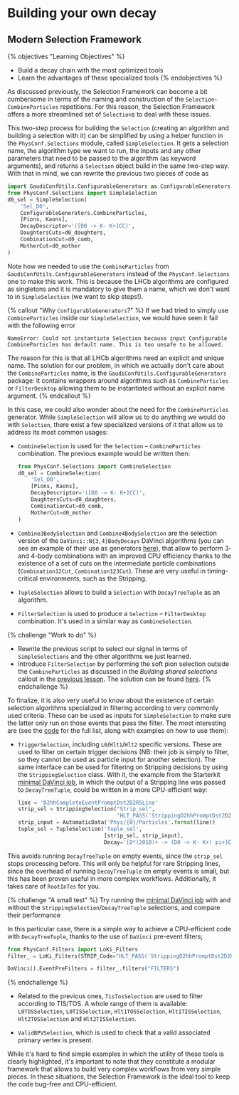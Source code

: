 # Building your own decay
## Modern Selection Framework

{% objectives "Learning Objectives" %}
* Build a decay chain with the most optimized tools
* Learn the advantages of these specialized tools
{% endobjectives %} 

As discussed previously, the Selection Framework can become a bit cumbersome in terms of the naming and construction of the `Selection`-`CombineParticles` repetitions.
For this reason, the Selection Framework offers a more streamlined set of `Selection`s to deal with these issues.

This two-step process for building the `Selection` (creating an algorithm and building a selection with it) can be simplified by using a helper function in the `PhysConf.Selections` module, called `SimpleSelection`.
It gets a selection name, the algorithm type we want to run, the inputs and any other parameters that need to be passed to the algorithm (as keyword arguments), and returns a `Selection` object build in the same two-step way.
With that in mind, we can rewrite the previous two pieces of code as

```python
import GaudiConfUtils.ConfigurableGenerators as ConfigurableGenerators
from PhysConf.Selections import SimpleSelection
d0_sel = SimpleSelection(
    'Sel_D0',
    ConfigurableGenerators.CombineParticles,
    [Pions, Kaons],
    DecayDescriptor='([D0 -> K- K+]CC)',
    DaughtersCuts=d0_daughters,
    CombinationCut=d0_comb,
    MotherCut=d0_mother
)
```

Note how we needed to use the `CombineParticles` from `GaudiConfUtils.ConfigurableGenerators` instead of the `PhysConf.Selections` one to make this work.
This is because the LHCb algorithms are configured as singletons and it is mandatory to give them a name, which we don't want to in `SimpleSelection` (we want to skip steps!).

{% callout "Why `ConfigurableGenerators`?" %}
If we had tried to simply use `CombineParticles` inside our 
`SimpleSelection`, we would have seen it fail with the following error

```output
NameError: Could not instantiate Selection because input Configurable CombineParticles has default name. This is too unsafe to be allowed.
```

The reason for this is that all LHCb algorithms need an explicit and unique name.
The solution for our problem, in which we actually don't care about the `CombineParticles` name, is the `GaudiConfUtils.ConfigurableGenerators` package: it contains wrappers around algorithms such as `CombineParticles` or `FilterDesktop` allowing them to be instantiated without an explicit name argument.
{% endcallout %}

In this case, we could also wonder about the need for the `CombineParticles` generator.
While `SimpleSelection` will allow us to do anything we would do with `Selection`, there exist a few specialized versions of it that allow us to address its most common usages:

  - `CombineSelection` is used for the `Selection` – `CombineParticles` combination.
  The previous example would be written then:

    ```python
    from PhysConf.Selections import CombineSelection
    d0_sel = CombineSelection(
        'Sel_D0',
        [Pions, Kaons],
        DecayDescriptor='([D0 -> K- K+]CC)',
        DaughtersCuts=d0_daughters,
        CombinationCut=d0_comb,
        MotherCut=d0_mother
    )
    ```

  - `Combine3BodySelection` and `Combine4BodySelection` are the selection version of the `DaVinci::N{3,4}BodyDecays` DaVinci algorithms (you can see an example of their use as generators [here](https://gitlab.cern.ch/lhcb/Stripping/blob/master/Phys/StrippingArchive/python/StrippingArchive/Stripping28/StrippingRD/StrippingBeauty2XGamma.py#L869)), that allow to perform 3- and 4-body combinations with an improved CPU efficiency thanks to the existence of a set of cuts on the intermediate particle combinations (`Combination12Cut`, `Combination123Cut`).
  These are very useful in timing-critical environments, such as the Stripping.

  - `TupleSelection` allows to build a `Selection` with `DecayTreeTuple` as an algorithm.

  - `FilterSelection` is used to produce a `Selection` – `FilterDesktop` combination.
  It's used in a similar way as `CombineSelection`.


{% challenge "Work to do" %}
- Rewrite the previous script to select our signal in terms of 
`SimpleSelections` and the other algorithms we just learned.
- Introduce `FilterSelection` by performing the soft pion selection outside the `CombineParticles` as discussed in the *Building shared selections* callout in the [previous lesson](building-decays-part1.html).
The solution can be found [here](code/building-decays/02.optimized.py).
{% endchallenge %}

To finalize, it is also very useful to know about the existence of certain selection algorithms specialized in filtering according to very commonly used criteria.
These can be used as inputs for `SimpleSelection` to make sure the latter only run on those events that pass the filter.
The most interesting are (see the [code](https://gitlab.cern.ch/lhcb/Phys/blob/master/PhysSel/PhysSelPython/python/PhysSelPython/Wrappers.py) for the full list, along with examples on how to use them):

  - `TriggerSelection`, including `L0`/`Hlt1`/`Hlt2` specific versions. These are used to filter on certain trigger decisions (NB: their job is simply to filter, so they cannot be used as particle input for another selection).
  The same interface can be used for filtering on Stripping decisions by using the `StrippingSelection` class.
  With it, the example from the Starterkit [minimal DaVinci job](../first-analysis-steps/minimal-dv-job.md), in which the output of a Stripping line was passed to `DecayTreeTuple`, could be written in a more CPU-efficient way:

    ```python
    line = 'D2hhCompleteEventPromptDst2D2RSLine'
    strip_sel = StrippingSelection("Strip_sel",
                                   "HLT_PASS('StrippingD2hhPromptDst2D2KKLineDecision')")
    strip_input = AutomaticData('Phys/{0}/Particles'.format(line))
    tuple_sel = TupleSelection('Tuple_sel',
                               [strip_sel, strip_input],
                               Decay='[D*(2010)+ -> (D0 -> K- K+) pi+]CC')
    ```

  This avoids running `DecayTreeTuple` on empty events, since the `strip_sel` stops processing before.
  This will only be helpful for rare Stripping lines, since the overhead of running `DecayTreeTuple` on empty events is small, but this has been proven useful in more complex workflows.
  Additionally, it takes care of `RootInTes` for you.

{% challenge "A small test" %}
Try running the [minimal DaVinci job](../first-analysis-steps/minimal-dv-job.md) with and without the `StrippingSelection`/`DecayTreeTuple` selections, and compare their performance

In this particular case, there is a simple way to achieve a CPU-efficient code with `DecayTreeTuple`, thanks to the use of `DaVinci` pre-event filters;
 ```python
 from PhysConf.Filters import LoKi_Filters
 filter_ = LoKi_Filters(STRIP_Code="HLT_PASS('StrippingD2hhPromptDst2D2KKLineDecision')")

 DaVinci().EventPreFilters = filter_.filters("FILTERS")
```
{% endchallenge %}

  - Related to the previous ones, `TisTosSelection` are used to filter according to TIS/TOS.
  A whole range of them is available: `L0TOSSelection`, `L0TISSelection`, `Hlt1TOSSelection`, `Hlt1TISSelection`, `Hlt2TOSSelection` and `Hlt2TISSelection`.

  - `ValidBPVSelection`, which is used to check that a valid associated primary vertex is present.

While it's hard to find simple examples in which the utility of these tools is clearly highlighted, it's important to note that they constitute a modular framework that allows to build very complex workflows from very simple pieces.
In these situations, the Selection Framework is the ideal tool to keep the code bug-free and CPU-efficient.
